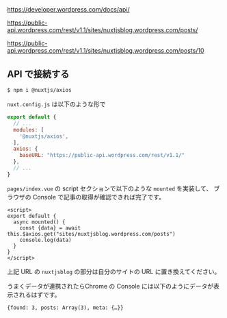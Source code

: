 ## 

https://developer.wordpress.com/docs/api/

https://public-api.wordpress.com/rest/v1.1/sites/nuxtjsblog.wordpress.com/posts/

https://public-api.wordpress.com/rest/v1.1/sites/nuxtjsblog.wordpress.com/posts/10


## API で接続する

````bash
$ npm i @nuxtjs/axios
````

`nuxt.config.js` は以下のような形で

```js
export default {
  // ...
  modules: [
    '@nuxtjs/axios',
  ],
  axios: {
    baseURL: "https://public-api.wordpress.com/rest/v1.1/"
  },
  // ...
}
```

`pages/index.vue` の script セクションで以下のような `mounted` を実装して、
ブラウザの Console で記事の取得が確認できれば完了です。

```vue
<script>
export default {
  async mounted() {
    const {data} = await this.$axios.get("sites/nuxtjsblog.wordpress.com/posts")
    console.log(data)
  }
}
</script>
```

上記 URL の `nuxtjsblog` の部分は自分のサイトの URL に置き換えてください。


うまくデータが連携されたらChrome の Console には以下のようにデータが表示されるはずです。

```text
{found: 3, posts: Array(3), meta: {…}}
```
